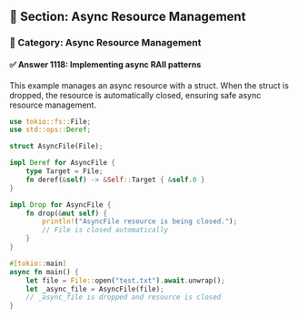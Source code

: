 ## 📘 Section: Async Resource Management  
### 🔹 Category: Async Resource Management  
#### ✅ Answer 1118: Implementing async RAII patterns

This example manages an async resource with a struct. When the struct is dropped, the resource is automatically closed, ensuring safe async resource management.

```rust
use tokio::fs::File;
use std::ops::Deref;

struct AsyncFile(File);

impl Deref for AsyncFile {
    type Target = File;
    fn deref(&self) -> &Self::Target { &self.0 }
}

impl Drop for AsyncFile {
    fn drop(&mut self) {
        println!("AsyncFile resource is being closed.");
        // File is closed automatically
    }
}

#[tokio::main]
async fn main() {
    let file = File::open("test.txt").await.unwrap();
    let _async_file = AsyncFile(file);
    // _async_file is dropped and resource is closed
}
```

